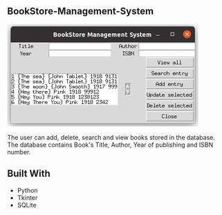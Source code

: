 ## BookStore-Management-System
![BSMS](bookstore_management_system.png)

The user can add, delete, search and view books stored in the database. The database contains Book's Title, Author, Year of publishing and ISBN number.   

## Built With
* Python
* Tkinter
* SQLite
